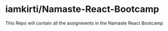# iamkirti/Namaste-React-Bootcamp
 This Repo will contain all the assignments in the Namaste React Bootcamp
